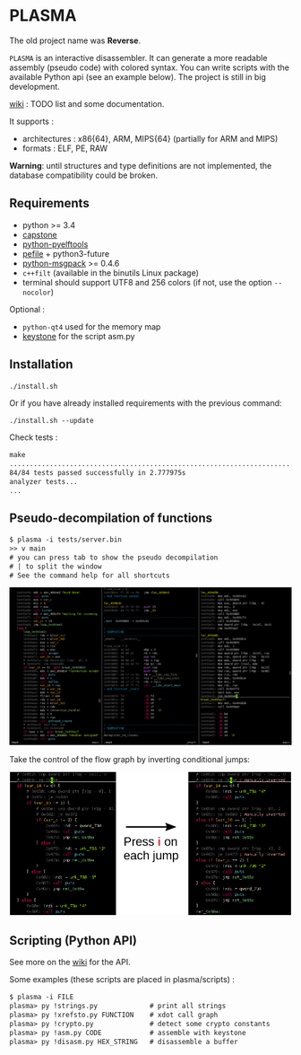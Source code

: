 PL**ASM**A
======

The old project name was **Reverse**.

`PLASMA` is an interactive disassembler. It can generate a more readable
assembly (pseudo code) with colored syntax. You can write scripts with the
available Python api (see an example below). The project is still in big development.

[wiki](https://github.com/joelpx/plasma/wiki) : TODO list and some documentation.

It supports :
* architectures : x86{64}, ARM, MIPS{64} (partially for ARM and MIPS)
* formats : ELF, PE, RAW


**Warning**: until structures and type definitions are not implemented, the
database compatibility could be broken.


## Requirements

* python >= 3.4
* [capstone](https://github.com/aquynh/capstone)
* [python-pyelftools](https://github.com/eliben/pyelftools)
* [pefile](https://github.com/erocarrera/pefile) + python3-future
* [python-msgpack](https://github.com/msgpack/msgpack-python) >= 0.4.6
* `c++filt` (available in the binutils Linux package)
* terminal should support UTF8 and 256 colors (if not, use the option `--nocolor`)

Optional :
* `python-qt4` used for the memory map
* [keystone](https://github.com/keystone-engine/keystone) for the script asm.py



## Installation

    ./install.sh

Or if you have already installed requirements with the previous command:

    ./install.sh --update

Check tests :

    make
    ....................................................................................
    84/84 tests passed successfully in 2.777975s
    analyzer tests...
    ...


## Pseudo-decompilation of functions

    $ plasma -i tests/server.bin
    >> v main
    # you can press tab to show the pseudo decompilation
    # | to split the window
    # See the command help for all shortcuts

![plasma](/images/visual.png?raw=true)

Take the control of the flow graph by inverting conditional jumps:

![plasma](/images/invcond.png?raw=true)


## Scripting (Python API)

See more on the [wiki](https://github.com/joelpx/plasma/wiki/api) for the API.

Some examples (these scripts are placed in plasma/scripts) :

    $ plasma -i FILE
    plasma> py !strings.py             # print all strings
    plasma> py !xrefsto.py FUNCTION    # xdot call graph
    plasma> py !crypto.py              # detect some crypto constants
    plasma> py !asm.py CODE            # assemble with keystone
    plasma> py !disasm.py HEX_STRING   # disassemble a buffer
